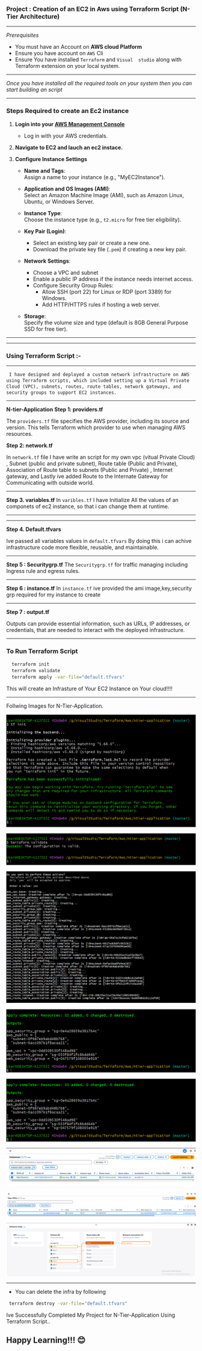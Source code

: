 ### Project : Creation of an EC2 in Aws using Terraform Script (N-Tier Architecture)

---

_Prerequisites_

- You must have an Account on <b>AWS cloud Platform</b>
- Ensure you have account on `AWS` Cli
- Ensure You have installed `Terraform` and `Visual 
studio` along with Terraform extension on your local system.

---

<i>Once you have installed all the required tools on your system then you can start building an script</i>

---

### Steps Required to create an Ec2 instance

1. **Login into your [AWS Management Console](https://aws.amazon.com/console/)**

   - Log in with your AWS credentials.

2. **Navigate to EC2 and lauch an ec2 instace.**
3. **Configure Instance Settings**

   - **Name and Tags**:  
     Assign a name to your instance (e.g., "MyEC2Instance").

   - **Application and OS Images (AMI)**:  
     Select an Amazon Machine Image (AMI), such as Amazon Linux, Ubuntu, or Windows Server.

   - **Instance Type**:  
     Choose the instance type (e.g., `t2.micro` for free tier eligibility).

   - **Key Pair (Login)**:

     - Select an existing key pair or create a new one.
     - Download the private key file (`.pem`) if creating a new key pair.

   - **Network Settings**:

     - Choose a VPC and subnet
     - Enable a public IP address if the instance needs internet access.
     - Configure Security Group Rules:
       - Allow SSH (port 22) for Linux or RDP (port 3389) for Windows.
       - Add HTTP/HTTPS rules if hosting a web server.

   - **Storage**:  
     Specify the volume size and type (default is 8GB General Purpose SSD for free tier).

---

---

### Using Terraform Script :-

---

     I have designed and deployed a custom network infrastructure on AWS using Terraform scripts, which included setting up a Virtual Private Cloud (VPC), subnets, routes, route tables, network gateways, and security groups to support EC2 instances.

---

**N-tier-Application**
**Step 1: providers.tf**

The `providers.tf` file specifies the AWS provider, including its source and version. This tells Terraform which provider to use when managing AWS resources.

**Step 2: network.tf**

In `network.tf` file I have write an script for my own vpc (vitual Private Cloud) , Subnet (public and private subnet), Route table (Public and Private), Association of Route table to subnets (Public and Private) , Internet gateway, and Lastly ive added Route to the Internate Gateway for Communicating with outside world.

---

**Step 3. variables.tf**
In `varibles.tf` I have Initialize All the values of an componets of ec2 instance, so that i can change them at runtime.

---

---

**Step 4. Default.tfvars**

Ive passed all variables values in `default.tfvars`
By doing this i can achive infrastructure code more flexible, reusable, and maintainable.

---

**Step 5 : Securitygrp.tf**
The `Securitygrp.tf` for traffic managing including Ingress rule and egress rules.

---

**Step 6 : instance.tf**
In `instance.tf` ive provided the ami image,key,security grp required for my instance to create

---

**Step 7 : output.tf**

Outputs can provide essential information, such as  URLs, IP addresses, or credentials, that are needed to  interact with the deployed infrastructure.

---
 

### To Run Terraform Script

```bash
  terraform init
  terraform validate
  terraform apply -var-file="default.tfvars"
```

This will create an Infrasture of Your EC2 Instance on Your cloud!!!!

----

Follwing Images for N-Tier-Application.

![Preview](./Images/Img1.PNG)

![Preview](./Images/Img2.PNG)

![Preview](./Images/Img3.PNG)

![Preview](./Images/Img4.PNG)

![Preview](./Images/Img5.PNG)

![Preview](./Images/Img6.PNG)

![Preview](./Images/Img7.PNG)


---

- You can delete the infra by following 
```bash
 terraform destroy -var-file="default.tfvars"
```
Ive Successfully Completed My Project for  N-Tier-Application Using Terraform Script..

**Happy Learning!!! 😊**
---









